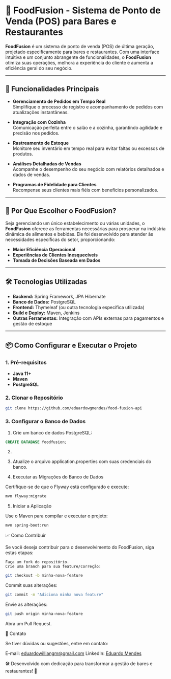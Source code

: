 # 🍴 FoodFusion - Sistema de Ponto de Venda (POS) para Bares e Restaurantes

**FoodFusion** é um sistema de ponto de venda (POS) de última geração, projetado especificamente para bares e restaurantes. Com uma interface intuitiva e um conjunto abrangente de funcionalidades, o **FoodFusion** otimiza suas operações, melhora a experiência do cliente e aumenta a eficiência geral do seu negócio.

---

## 🚀 **Funcionalidades Principais**

- **Gerenciamento de Pedidos em Tempo Real**  
  Simplifique o processo de registro e acompanhamento de pedidos com atualizações instantâneas.

- **Integração com Cozinha**  
  Comunicação perfeita entre o salão e a cozinha, garantindo agilidade e precisão nos pedidos.

- **Rastreamento de Estoque**  
  Monitore seu inventário em tempo real para evitar faltas ou excessos de produtos.

- **Análises Detalhadas de Vendas**  
  Acompanhe o desempenho do seu negócio com relatórios detalhados e dados de vendas.

- **Programas de Fidelidade para Clientes**  
  Recompense seus clientes mais fiéis com benefícios personalizados.

---

## 🌟 **Por Que Escolher o FoodFusion?**

Seja gerenciando um único estabelecimento ou várias unidades, o **FoodFusion** oferece as ferramentas necessárias para prosperar na indústria dinâmica de alimentos e bebidas. Ele foi desenvolvido para atender às necessidades específicas do setor, proporcionando:

- **Maior Eficiência Operacional**
- **Experiências de Clientes Inesquecíveis**
- **Tomada de Decisões Baseada em Dados**

---

## 🛠️ **Tecnologias Utilizadas**

- **Backend:** Spring Framework, JPA Hibernate
- **Banco de Dados:** PostgreSQL
- **Frontend:** Thymeleaf (ou outra tecnologia específica utilizada)
- **Build e Deploy:** Maven, Jenkins
- **Outras Ferramentas:** Integração com APIs externas para pagamentos e gestão de estoque

---

## 📦 **Como Configurar e Executar o Projeto**

### 1. **Pré-requisitos**
- **Java 11+**
- **Maven**
- **PostgreSQL**

### 2. **Clonar o Repositório**
```bash
git clone https://github.com/eduardowgmendes/food-fusion-api
```

### 3. **Configurar o Banco de Dados**

1. Crie um banco de dados PostgreSQL:
```sql
CREATE DATABASE foodfusion;
```
2. 
3. Atualize o arquivo application.properties com suas credenciais do banco.

3. Executar as Migrações do Banco de Dados

Certifique-se de que o Flyway está configurado e execute:
```bash
mvn flyway:migrate
```

5. Iniciar a Aplicação

Use o Maven para compilar e executar o projeto:
```bash
mvn spring-boot:run
```
📈 Como Contribuir

Se você deseja contribuir para o desenvolvimento do FoodFusion, siga estas etapas:

    Faça um fork do repositório.
    Crie uma branch para sua feature/correção:

```bash
git checkout -b minha-nova-feature
```
Commit suas alterações:
```bash
git commit -m "Adiciona minha nova feature"
```
Envie as alterações:
```bash
git push origin minha-nova-feature
```
Abra um Pull Request.

🤝 Contato

Se tiver dúvidas ou sugestões, entre em contato:

E-mail: eduardowilliangm@gmail.com
LinkedIn: [Eduardo Mendes](https://www.linkedin.com/in/eduardo-willian-goncalves-mendes/)

🛠️ Desenvolvido com dedicação para transformar a gestão de bares e restaurantes! 🚀
```
